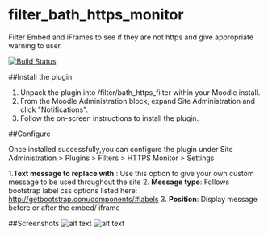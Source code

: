 # filter_bath_https_monitor
Filter Embed and iFrames to see if they are not https and give appropriate warning to user.

[![Build Status](https://travis-ci.org/hitteshahuja/filter_bath_https_monitor.svg?branch=master)](https://travis-ci.org/hitteshahuja/filter_bath_https_monitor)

##Install the plugin
1. Unpack the plugin into /filter/bath_https_filter within your Moodle install.
2. From the Moodle Administration block, expand Site Administration and click "Notifications".
3. Follow the on-screen instructions to install the plugin.
 
##Configure

Once installed successfully,you can configure the plugin under Site Administration > Plugins >  Filters >  HTTPS Monitor > Settings
 
 1.**Text message to replace with** : 
 Use this option to give your own custom message to be used throughout the site
 2. **Message type**: Follows bootstrap label css options listed here: http://getbootstrap.com/components/#labels
 3. **Position**: Display message before or after the embed/ iframe  
 
##Screenshots
![alt text](https://moodle.org/pluginfile.php/50/local_plugins/plugin_screenshots/1700/screenshot-preview1.png "Screenshot 1")
![alt text](https://moodle.org/pluginfile.php/50/local_plugins/plugin_screenshots/1700/screenshot-settings.png "Screenshot 2")
